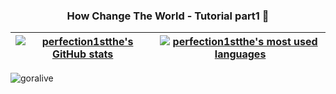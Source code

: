 <h3 align="center">How Change The World - Tutorial part1 👋 </h3>

| [![perfection1stthe's GitHub stats](https://github-readme-stats.vercel.app/api?username=perfection1stthe&count_private=true&show_icons=true&hide=issues&hide_border=true&theme=jolly)](https://github.com/perfection1stthe?tab=repositories) | [![perfection1stthe's most used languages](https://github-readme-stats.vercel.app/api/top-langs/?username=perfection1stthe&layout=compact&hide_border=true&theme=jolly)](https://github.com/perfection1stthe?tab=repositories) |
|:-:|:-:|
<img src="https://komarev.com/ghpvc/?username=goralive" alt="goralive" />

<!--
**iafi01/iafi01** is a ✨ _special_ ✨ repository because its `README.md` (this file) appears on your GitHub profile.

Here are some ideas to get you started:

- 🔭 I’m currently working on ...
- 🌱 I’m currently learning ...
- 👯 I’m looking to collaborate on ...
- 🤔 I’m looking for help with ...
- 💬 Ask me about ...
- 📫 How to reach me: ...
- 😄 Pronouns: ...
- ⚡ Fun fact: ...
-->
